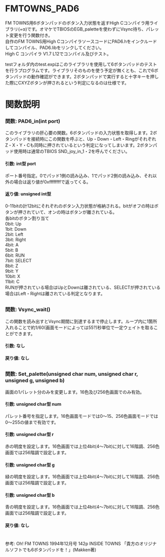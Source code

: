 # FMTOWNS_PAD6
FM TOWNS用6ボタンパッドのボタン入力状態を返すHigh Cコンパイラ用ライブラリ(+α)です。オマケでTBIOSのEGB_paletteを使わずにVsync待ち、パレット変更を行う関数付き。  
自作のFM TOWNS用High CコンパイラソースコードにPAD6.hをインクルードしてコンパイル、PAD6.libをリンクしてください。  
High C コンパイラ V1.7 L12でコンパイル及びテスト。  


testフォルダ内のtest.expはこのライブラリを使用して6ボタンパッドのテストを行うプログラムです。ライブラリそのものを使う予定が無くとも、これで6ボタンパッドの動作確認ができます。2ボタンパッドで実行すると十字キーを押した際にCXYZボタンが押されるという判定になるのは仕様です。  


# 関数説明   


### 関数: PAD6_in(int port)
このライブラリの肝心要の関数。6ボタンパッドの入力状態を取得します。2ボタンパッドを接続時にこの関数を呼ぶと、Up・Down・Left・RingがそれぞれZ・X・Y・Cも同時に押されているという判定になってしまいます。2ボタンパッド使用時は通常のTBIOS SND_joy_in_1・2を呼んでください。
#### 引数: int型 port
ポート番号指定。0でパッド1側の読み込み、1でパッド2側の読み込み、それ以外の場合は返り値が0xffffffffで返ってくる。  
#### 返り値: unsigned int型
0-11bitの計12bitにそれぞれのボタン入力状態が格納される。bitがオフの時はボタンが押されていて、オンの時はボタンが離されている。  
各bitのボタン割り当て  
0bit: Up  
1bit: Down  
2bit: Left  
3bit: Right  
4bit: A  
5bit: B  
6bit: RUN  
7bit: SELECT  
8bit: Z  
9bit: Y  
10bit: X  
11bit: C  
RUNが押されている場合はUpとDownは離されている、SELECTが押されている場合はLeft・Rightは離されている判定となります。  

##
### 関数: Vsync_wait()
この関数を読み出すとVsync期間に到達するまで停止します。ループ内に1箇所入れることで約1/60(画面モードによっては55?)秒単位で一定ウェイトを取ることができます。
#### 引数: なし
#### 戻り値: なし

##
### 関数: Set_palette(unsigned char num, unsigned char r, unsigned g, unsigned b)
画面の1パレット分のみを変更します。16色及び256色画面でのみ有効。
#### 引数: unsigned char型 num
パレット番号を指定します。16色画面モードでは0～15、256色画面モードでは0～255の値まで有効です。
#### 引数: unsigned char型 r
赤の明度を設定します。16色画面では上位4bit(4～7bit)に対して16階調、256色画面では256階調で設定します。
#### 引数: unsigned char型 g
緑の明度を設定します。16色画面では上位4bit(4～7bit)に対して16階調、256色画面では256階調で設定します。
#### 引数: unsigned char型 b
青の明度を設定します。16色画面では上位4bit(4～7bit)に対して16階調、256色画面では256階調で設定します。
#### 戻り値: なし


#
参考: Oh! FM TOWNS 1994年12月号 142p INSIDE TOWNS 「貴方のオリジナルソフトでも6ボタンパッドを！」(Makken著)
